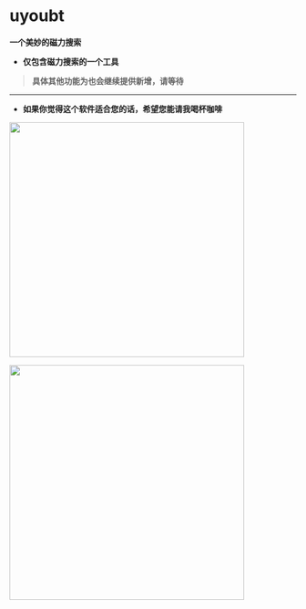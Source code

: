 # uyoubt
**一个美妙的磁力搜索**

* **仅包含磁力搜索的一个工具**

>**具体其他功能为也会继续提供新增，请等待**

* **

* **如果你觉得这个软件适合您的话，希望您能请我喝杯咖啡**

<img src="http://bt.uyou.org.cn:518/down/htsW7rGogShk" height="412px">

[<img src="http://bt.uyou.org.cn:518/down/S3Te2WxcSYYR" height="412px">](https://www.paypal.me/tonylu110)
